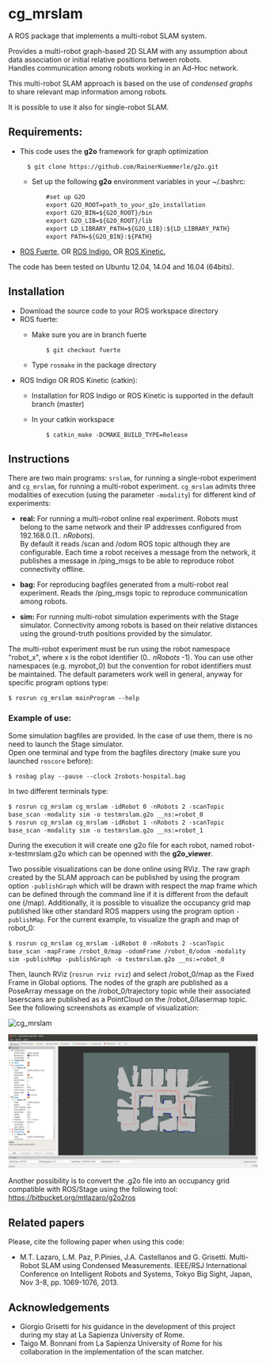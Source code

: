 cg_mrslam
=========

A ROS package that implements a multi-robot SLAM system.

Provides a multi-robot graph-based 2D SLAM with any assumption about data association or initial relative positions between robots.  
Handles communication among robots working in an Ad-Hoc network.

This multi-robot SLAM approach is based on the use of *condensed graphs* to share relevant map information among robots.

It is possible to use it also for single-robot SLAM.

Requirements:
-------------
- This code uses the **g2o** framework for graph optimization  
  
        $ git clone https://github.com/RainerKuemmerle/g2o.git

  - Set up the following **g2o** environment variables in your ~/.bashrc:  

            #set up G2O
            export G2O_ROOT=path_to_your_g2o_installation  
            export G2O_BIN=${G2O_ROOT}/bin  
            export G2O_LIB=${G2O_ROOT}/lib  
            export LD_LIBRARY_PATH=${G2O_LIB}:${LD_LIBRARY_PATH}  
            export PATH=${G2O_BIN}:${PATH}  

- [ROS Fuerte](http://wiki.ros.org/fuerte/Installation), OR [ROS Indigo.](http://wiki.ros.org/indigo/Installation) OR [ROS Kinetic.](http://wiki.ros.org/kinetic/Installation)

The code has been tested on Ubuntu 12.04, 14.04 and 16.04 (64bits). 

Installation
------------
- Download the source code to your ROS workspace directory
- ROS fuerte:
  - Make sure you are in branch fuerte  

            $ git checkout fuerte
  - Type `rosmake` in the package directory
- ROS Indigo OR ROS Kinetic (catkin):
  - Installation for ROS Indigo or ROS Kinetic is supported in the default branch (master)
  - In your catkin workspace 

            $ catkin_make -DCMAKE_BUILD_TYPE=Release

Instructions
------------
There are two main programs: ```srslam```, for running a single-robot experiment and ```cg_mrslam```, for running a multi-robot experiment. ```cg_mrslam``` admits three modalities of execution (using the parameter `-modality`) for different kind of experiments:

- **real:**
  For running a multi-robot online real experiment. Robots must belong to the same network and their IP addresses configured from 192.168.0.(1.. *nRobots*).  
  By default it reads /scan and /odom ROS topic although they are configurable.
  Each time a robot receives a message from the network, it publishes a message in /ping_msgs to be able to reproduce robot connectivity offline.

- **bag:**
  For reproducing bagfiles generated from a multi-robot real experiment. Reads the /ping_msgs topic to reproduce communication among robots.

- **sim:**
  For running multi-robot simulation experiments with the Stage simulator. Connectivity among robots is based on their relative distances using the ground-truth positions provided by the simulator.

The multi-robot experiment must be run using the robot namespace "robot_x", where x is the robot identifier (0.. *nRobots* -1). You can use other namespaces (e.g. myrobot_0) but the convention for robot identifiers must be maintained.
The default parameters work well in general, anyway for specific program options type:

    $ rosrun cg_mrslam mainProgram --help
  
### Example of use:

Some simulation bagfiles are provided. In the case of use them, there is no need to launch the Stage simulator.  
Open one terminal and type from the bagfiles directory (make sure you launched `roscore` before):

    $ rosbag play --pause --clock 2robots-hospital.bag

In two different terminals type:

    $ rosrun cg_mrslam cg_mrslam -idRobot 0 -nRobots 2 -scanTopic base_scan -modality sim -o testmrslam.g2o __ns:=robot_0
    $ rosrun cg_mrslam cg_mrslam -idRobot 1 -nRobots 2 -scanTopic base_scan -modality sim -o testmrslam.g2o __ns:=robot_1 

During the execution it will create one g2o file for each robot, named robot-x-testmrslam.g2o which can be openned with the **g2o_viewer**.  

Two possible visualizations can be done online using RViz. The raw graph created by the SLAM approach can be published by using the program option ```-publishGraph``` which will be drawn with respect the map frame which can be defined through the command line if it is different from the default one (/map). Additionally, it is possible to visualize the occupancy grid map published like other standard ROS mappers using the program option ```-publishMap```. For the current example, to visualize the graph and map of robot_0:

    $ rosrun cg_mrslam cg_mrslam -idRobot 0 -nRobots 2 -scanTopic base_scan -mapFrame /robot_0/map -odomFrame /robot_0/odom -modality sim -publishMap -publishGraph -o testmrslam.g2o __ns:=robot_0

Then, launch RViz (`rosrun rviz rviz`) and select /robot_0/map as the Fixed Frame in Global options. The nodes of the graph are published as a PoseArray message on the /robot_0/trajectory topic while their associated laserscans are published as a PointCloud on the /robot_0/lasermap topic. See the following screenshots as example of visualization:

![cg_mrslam](/bagfiles/cg_mrslam.png)

![cg_mrslam_gridmap](/bagfiles/cg_mrslam_gridmap.png)

Another possibility is to convert the .g2o file into an occupancy grid compatible with ROS/Stage using the following tool:
https://bitbucket.org/mtlazaro/g2o2ros

Related papers
---------------
Please, cite the following paper when using this code:  

- M.T. Lazaro, L.M. Paz, P.Pinies, J.A. Castellanos and G. Grisetti. Multi-Robot SLAM using Condensed Measurements. IEEE/RSJ International Conference on Intelligent Robots and Systems, Tokyo Big Sight, Japan, Nov 3-8, pp. 1069-1076, 2013.

Acknowledgements
----------------
- Giorgio Grisetti for his guidance in the development of this project during my stay at La Sapienza University of Rome.
- Taigo M. Bonnani from La Sapienza University of Rome for his collaboration in the implementation of the scan matcher.

